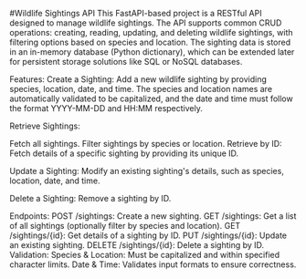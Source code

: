 #Wildlife Sightings API
This FastAPI-based project is a RESTful API designed to manage wildlife sightings. The API supports common CRUD operations: creating, reading, updating, and deleting wildlife sightings, with filtering options based on species and location. The sighting data is stored in an in-memory database (Python dictionary), which can be extended later for persistent storage solutions like SQL or NoSQL databases.

Features:
Create a Sighting: Add a new wildlife sighting by providing species, location, date, and time. The species and location names are automatically validated to be capitalized, and the date and time must follow the format YYYY-MM-DD and HH:MM respectively.

Retrieve Sightings:

Fetch all sightings.
Filter sightings by species or location.
Retrieve by ID: Fetch details of a specific sighting by providing its unique ID.

Update a Sighting: Modify an existing sighting's details, such as species, location, date, and time.

Delete a Sighting: Remove a sighting by ID.

Endpoints:
POST /sightings: Create a new sighting.
GET /sightings: Get a list of all sightings (optionally filter by species and location).
GET /sightings/{id}: Get details of a sighting by ID.
PUT /sightings/{id}: Update an existing sighting.
DELETE /sightings/{id}: Delete a sighting by ID.
Validation:
Species & Location: Must be capitalized and within specified character limits.
Date & Time: Validates input formats to ensure correctness.
